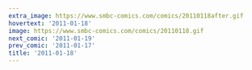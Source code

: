 ```yaml
---
extra_image: https://www.smbc-comics.com/comics/20110118after.gif
hovertext: '2011-01-18'
image: https://www.smbc-comics.com/comics/20110118.gif
next_comic: '2011-01-19'
prev_comic: '2011-01-17'
title: '2011-01-18'
---
```



